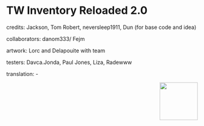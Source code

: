 # TW Inventory Reloaded 2.0

credits: Jackson, Tom Robert, neversleep1911, Dun (for base code and idea)

collaborators: danom333/ Fejm

artwork: Lorc and Delapouite with team

testers: Davca.Jonda, Paul Jones, Liza, Radewww

translation: -


<img align="right" width="100" height="100" src="(https://jamzask.github.io/TWInventoryReloaded/menu/twir_biglogo.png">


